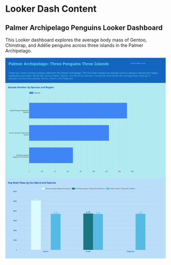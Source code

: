 # Looker Dash Content

## Palmer Archipelago Penguins Looker Dashboard

This Looker dashboard explores the average body mass of Gentoo, Chinstrap, and Adélie penguins across three islands in the Palmer Archipelago.

![Dashboard Screenshot](Palmer_Penguins_Looker.png)
